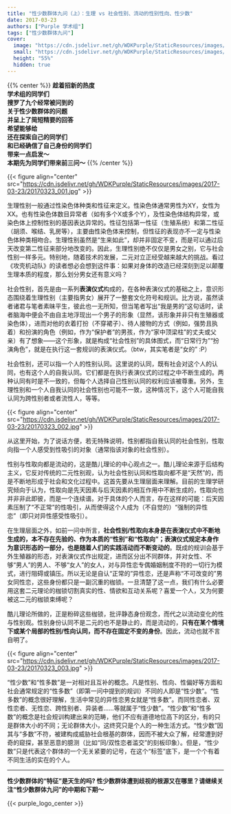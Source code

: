 ```yaml
---
title: "性少数群体九问（上）：生理 vs 社会性别、流动的性别性向、性少数"
date: 2017-03-23
authors: ["Purple 学术组"]
tags: ["性少数群体九问"]
cover:
  image: "https://cdn.jsdelivr.net/gh/WDKPurple/StaticResources/images/20170323_banner_small.webp"
  small: "https://cdn.jsdelivr.net/gh/WDKPurple/StaticResources/images/20170323_banner_small.webp"
  height: "55%"
  hidden: true
---
```


{{% center %}}
**趁着招新的热度<br>
学术组的同学们<br>
搜罗了九个经常被问到的<br>
关于性少数群体的问题<br>
并呈上了简短精要的回答<br>
希望能够给<br>
还在探索自己的同学们<br>
和已经确信了自己身份的同学们<br>
带来一点启发～<br>
本期先为同学们带来前三问～**
{{% /center %}}

{{< figure align="center" src="https://cdn.jsdelivr.net/gh/WDKPurple/StaticResources/images/2017-03-23/20170323_001.jpg" >}}

生理性别一般通过性染色体种类和性征来定义。性染色体通常男性为XY，女性为XX。也有性染色体数目异常者（如有多个X或多个Y），及性染色体结构异常，或染色体上控制性别的基因表达异常的。性征包括第一性征（生殖系统）和第二性征（胡须、喉结、乳房等），主要由性染色体来控制，但性征的表现亦不一定与性染色体种类相吻合。生理性别虽然是“生来如此”，却并非固定不变，而是可以通过后天改变第二性征来部分地改变的。因此，生理性别绝不仅仅是男女之别，它与社会性别一样多元。特别地，随着技术的发展，二元对立正经受越来越大的挑战。看过《攻壳机动队》的读者想必会想到这件事：如果对身体的改造已经深刻到足以颠覆生理本质的程度，那么划分男女还有意义吗？





社会性别，首先是由一系列**表演仪式**构成的，在各种表演仪式的基础之上，意识形态围绕着生理性别（主要指男女）展开了一整套文化符号和规训。比方说，虽然读者诸君与笔者素昧平生，彼此也一无所知，但当笔者写出“我是男的”这句话时，读者脑海中便会不由自主地浮现出一个男子的形象（显然，该形象并非只有生殖器或染色体），进而对他的衣着打扮（不穿裙子）、待人接物的方式（例如，强势且执着）和扮演的角色（例如，作为“保护者”的男孩，作为“家中顶梁柱”的丈夫或父亲）有了想象——这个形象，就是构成“社会性别”的具体图式，而“日常行为”“扮演角色”，就是在执行这一套规训的表演仪式。（btw，其实笔者是“女的” :P）





社会性别，还可以指一个人的性别认同。这里说的认同，既有社会对这个人的认同，也有这个人的自我认同。它们都是在执行表演仪式的过程之中不断生成的。两种认同有时是不一致的，但每个人选择自己性别认同的权利应该被尊重。另外，生理性别和一个人自我认同的社会性别也可能不一致，这种情况下，这个人可能自我认同为跨性别者或者流性人，等等。





{{< figure align="center" src="https://cdn.jsdelivr.net/gh/WDKPurple/StaticResources/images/2017-03-23/20170323_002.jpg" >}}

从这里开始，为了说话方便，若无特殊说明，性别都指自我认同的社会性别，性取向指一个人感受到性吸引的对象（通常指该对象的社会性别）。





性别与性取向都是流动的，这是酷儿理论的中心观点之一。酷儿理论来源于后结构主义，它反对传统的二元性别观，认为社会性别认同和性取向都不是“天然”的，而是不断地形成于社会和文化过程中。这首先要从生理层面来理解。目前的生理学研究倾向于认为，性取向是先天因素与后天因素的相互作用中不断生成的，性取向也并非非此即彼，而是一个连续谱。对于具体的个人而言，存在这样的可能：后天因素压制了“不正常”的性吸引，从而使得这个人成为（不自觉的）“强制的异性恋”（即只对异性感受性吸引）。





在生理层面之外，如前一问中所言，**社会性别/性取向本身是在表演仪式中不断地生成的，本不存在先验的、作为本质的“性别”和“性取向”；表演仪式规定本身作为意识形态的一部分，也是随着人们的实践活动而不断变动的**。既成的规训会基于外生殖器的形态，对表演仪式作出规定，进而区分出不同群体，并对女性、不够“男人”的男人、不够“女人”的女人，对与异性恋专偶婚姻制度不符的一切行为模式，进行阻碍或镇压。所以无论是自认“正常的”异性恋，还是声称“不可改变的”男女同性恋，这些身份都只是一副沉重的枷锁。一旦清楚了这一点，我们有什么必要用这套二元理论的枷锁切割真实的性、情欲和互动关系呢？喜爱一个人，又为何要被这二元的枷锁束缚呢？





酷儿理论所做的，正是粉碎这些枷锁，批评静态身份观念，而代之以流动变化的性与性别观。性别身份认同不是二元的也不是静止的，而是流动的，**只有在某个情境下或某个局部的性别/性向认同，而不存在固定不变的身份**。因此，流动也就不言自明了。





{{< figure align="center" src="https://cdn.jsdelivr.net/gh/WDKPurple/StaticResources/images/2017-03-23/20170323_003.jpg" >}}

“性少数”和“性多数”是一对相对且互补的概念。凡是性别、性向、性偏好等方面和社会通常规定的“性多数”（即第一问中提到的规训）不同的人即是“性少数”。“性多数”的概念很好理解，生活中常见的异性恋男女就是“性多数”。而同性恋者、双性恋者、无性恋、跨性别者、异装者……等就属于“性少数”。“性少数”和“性多数”的概念是社会规训构建出来的范畴，他们不应有道德地位高下的区分，有的只是群体大小的不同；无论群体大小，这终究只是个人的一种生活方式。“性少数”因其与“多数”不符，被建构成威胁社会根基的群体，因而不被大众了解，经常遭到好奇的窥探，甚至恶意的臆测（比如“同/双性恋者滥交”的刻板印象）。但是，“性少数”只是代表这个群体的一个无关紧要的记号，在这个“标签”底下，是一个个有着不同生活的实在的个人。



---

**性少数群体的“特征”是天生的吗? 性少数群体遭到歧视的根源又在哪里？请继续关注“性少数群体九问”的中期和下期～**

{{< purple_logo_center >}}
